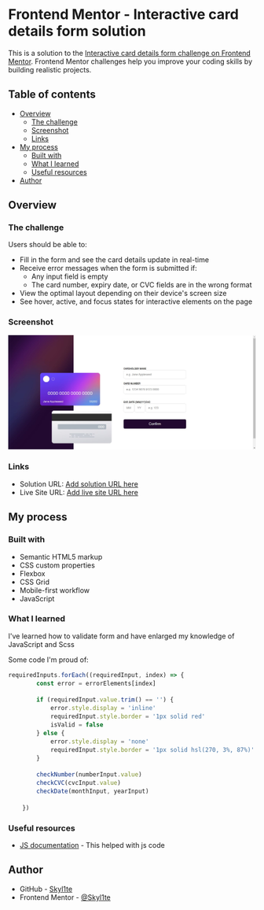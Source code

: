 # Frontend Mentor - Interactive card details form solution

This is a solution to the [Interactive card details form challenge on Frontend Mentor](https://www.frontendmentor.io/challenges/interactive-card-details-form-XpS8cKZDWw). Frontend Mentor challenges help you improve your coding skills by building realistic projects. 

## Table of contents

- [Overview](#overview)
  - [The challenge](#the-challenge)
  - [Screenshot](#screenshot)
  - [Links](#links)
- [My process](#my-process)
  - [Built with](#built-with)
  - [What I learned](#what-i-learned)
  - [Useful resources](#useful-resources)
- [Author](#author)

## Overview

### The challenge

Users should be able to:

- Fill in the form and see the card details update in real-time
- Receive error messages when the form is submitted if:
  - Any input field is empty
  - The card number, expiry date, or CVC fields are in the wrong format
- View the optimal layout depending on their device's screen size
- See hover, active, and focus states for interactive elements on the page

### Screenshot

![](./screenshot.jpg)

### Links

- Solution URL: [Add solution URL here](https://your-solution-url.com)
- Live Site URL: [Add live site URL here](https://your-live-site-url.com)

## My process

### Built with

- Semantic HTML5 markup
- CSS custom properties
- Flexbox
- CSS Grid
- Mobile-first workflow
- JavaScript

### What I learned

I've learned how to validate form and have enlarged my knowledge of JavaScript and Scss

Some code I'm proud of:
```js
requiredInputs.forEach((requiredInput, index) => {
		const error = errorElements[index]

		if (requiredInput.value.trim() == '') {
			error.style.display = 'inline'
			requiredInput.style.border = '1px solid red'
			isValid = false
		} else {
			error.style.display = 'none'
			requiredInput.style.border = '1px solid hsl(270, 3%, 87%)'
		}

		checkNumber(numberInput.value)
		checkCVC(cvcInput.value)
		checkDate(monthInput, yearInput)

	})
```

### Useful resources
- [JS documentation](https://developer.mozilla.org/en-US/docs/Web/JavaScript) - This helped with js code

## Author
- GitHub - [Skyl1te](https://github.com/Skyl1te)
- Frontend Mentor - [@Skyl1te](https://www.frontendmentor.io/profile/Skyl1te)

